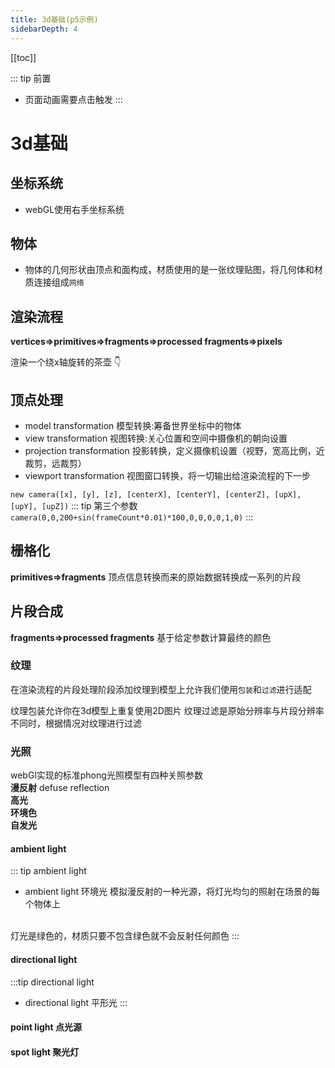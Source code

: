 ```yaml
---
title: 3d基础(p5示例)
sidebarDepth: 4
---
```


[[toc]]

::: tip 前置
- 页面动画需要点击触发
:::

# 3d基础

## 坐标系统

- webGL使用右手坐标系统

## 物体
- 物体的几何形状由顶点和面构成，材质使用的是一张纹理贴图，将几何体和材质连接组成`网络`

<ClientOnly>
<basic3d renderType="p5" renderFunc="coordinate"></basic3d>
</ClientOnly>

## 渲染流程

 **vertices=>primitives=>fragments=>processed fragments=>pixels**

渲染一个绕x轴旋转的茶壶 :point_down:
<ClientOnly>
<basic3d renderType="p5" renderFunc="renderSteps"></basic3d>
</ClientOnly>

## 顶点处理

- model transformation 模型转换:筹备世界坐标中的物体
- view transformation 视图转换:关心位置和空间中摄像机的朝向设置
- projection transformation 投影转换，定义摄像机设置（视野，宽高比例，近裁剪，远裁剪）
- viewport transformation 视图窗口转换，将一切输出给渲染流程的下一步

`new camera([x], [y], [z], [centerX], [centerY], [centerZ], [upX], [upY], [upZ])`
::: tip 第三个参数
`camera(0,0,200+sin(frameCount*0.01)*100,0,0,0,0,1,0)`
:::
<ClientOnly>
<basic3d renderType="p5" renderFunc="pointHandle"></basic3d>
</ClientOnly>

## 栅格化
**primitives=>fragments**
顶点信息转换而来的原始数据转换成一系列的片段

## 片段合成
**fragments=>processed fragments**
基于给定参数计算最终的颜色

### 纹理
在渲染流程的片段处理阶段添加纹理到模型上允许我们使用`包装`和`过滤`进行适配

<ClientOnly>
<basic3d renderType="p5" renderFunc="textureDemo"></basic3d>
</ClientOnly>
纹理包装允许你在3d模型上重复使用2D图片
纹理过滤是原始分辨率与片段分辨率不同时，根据情况对纹理进行过滤

### 光照
webGl实现的标准phong光照模型有四种关照参数
<br/>
**漫反射** defuse reflection
<br/>
**高光**
<br/>
**环境色**
<br/>
**自发光**

#### ambient light
::: tip ambient light
- ambient light 环境光 模拟漫反射的一种光源，将灯光均匀的照射在场景的每个物体上
<br/>
灯光是绿色的，材质只要不包含绿色就不会反射任何颜色
:::
<ClientOnly>
<basic3d renderType="p5" renderFunc="ambientLight"></basic3d>
</ClientOnly>

#### directional light
:::tip directional light
- directional light 平形光 
:::
<ClientOnly>
<basic3d renderType="p5" renderFunc="directionalLight"></basic3d>
</ClientOnly>

#### point light 点光源
<ClientOnly>
<basic3d renderType="p5" renderFunc="pointLight"></basic3d>
</ClientOnly>

#### spot light 聚光灯
<ClientOnly>
<basic3d renderType="p5" renderFunc="spotLight"></basic3d>
</ClientOnly>











